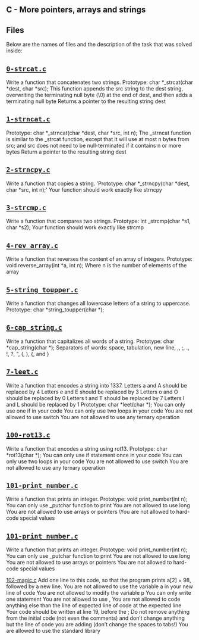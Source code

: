 ## C - More pointers, arrays and strings 

## Files
Below are the names of files and the description of the task that was solved inside:

## [`0-strcat.c`](0-strcat.c)
Write a function that concatenates two strings. 
Prototype: char *_strcat(char *dest, char *src); 
This function appends the src string to the dest string, 
overwriting the terminating null byte (\0) at the end of dest, 
and then adds a terminating null byte Returns a pointer to the resulting string dest

## [`1-strncat.c`](1-strncat.c)
Prototype: char *_strncat(char *dest, char *src, int n); 
The _strncat function is similar to the _strcat function, 
    except that it will use at most n bytes from src; 
and src does not need to be null-terminated if it contains n or 
more bytes Return a pointer to the resulting string dest

## [`2-strncpy.c`](2-strncpy.c)
Write a function that copies a string. 
'Prototype: char *_strncpy(char *dest, char *src, int n);' 
Your function should work exactly like strncpy

## [`3-strcmp.c`](3-strcmp.c)
Write a function that compares two strings. 
 Prototype: int _strcmp(char *s1, char *s2); 
 Your function should work exactly like strcmp 


## [`4-rev_array.c`](4-rev_array.c)
Write a function that reverses the content of an array of integers. 
Prototype: void reverse_array(int *a, int n); 
Where n is the number of elements of the array

## [`5-string_toupper.c`](5-string_toupper.c)
Write a function that changes all lowercase letters of a string to uppercase.
Prototype: char *string_toupper(char *);

## [`6-cap_string.c`](6-cap_string.c)
Write a function that capitalizes all words of a string. 
Prototype: char *cap_string(char *); 
Separators of words: space, tabulation, new line, ,, ;, ., !, ?, ", (, ), {, and }


## [`7-leet.c`](7-leet.c)
Write a function that encodes a string into 1337. 
Letters a and A should be replaced by 4 
Letters e and E should be replaced by 3 
Letters o and O should be replaced by 0 
Letters t and T should be replaced by 7 
Letters l and L should be replaced by 1 
Prototype: char *leet(char *); 
You can only use one if in your code 
You can only use two loops in your code 
You are not allowed to use switch 
You are not allowed to use any ternary operation

## [`100-rot13.c`](100-rot13.c)
Write a function that encodes a string using rot13.
Prototype: char *rot13(char *);
You can only use if statement once in your code
You can only use two loops in your code
You are not allowed to use switch
You are not allowed to use any ternary operation

## [`101-print_number.c`](101-print_number.c)
Write a function that prints an integer. 
Prototype: void print_number(int n); 
You can only use _putchar function to print 
You are not allowed to use long \You are not allowed to use arrays or pointers \You are not allowed to hard-code special values

## [`101-print_number.c`](101-print_number.c)
Write a function that prints an integer. 
Prototype: void print_number(int n); 
You can only use _putchar function to print 
You are not allowed to use long 
You are not allowed to use arrays or pointers 
You are not allowed to hard-code special values

[102-magic.c](102-magic.c)
Add one line to this code, so that the program prints a[2] = 98, followed by a new line.
You are not allowed to use the variable a in your new line of code
You are not allowed to modify the variable p
You can only write one statement
You are not allowed to use ,
You are not allowed to code anything else than the line of expected line of code at the expected line
Your code should be written at line 19, before the ;
Do not remove anything from the initial code (not even the comments)
and don’t change anything but the line of code you are adding (don’t change the spaces to tabs!)
You are allowed to use the standard library
